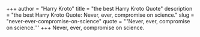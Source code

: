 +++
author = "Harry Kroto"
title = "the best Harry Kroto Quote"
description = "the best Harry Kroto Quote: Never, ever, compromise on science."
slug = "never-ever-compromise-on-science"
quote = '''Never, ever, compromise on science.'''
+++
Never, ever, compromise on science.
